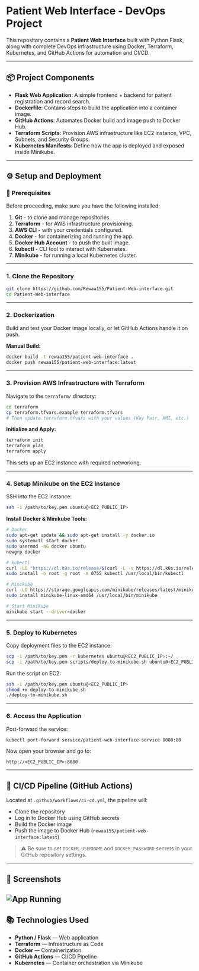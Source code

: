 # Patient Web Interface - DevOps Project

This repository contains a **Patient Web Interface** built with Python Flask, along with complete DevOps infrastructure using Docker, Terraform, Kubernetes, and GitHub Actions for automation and CI/CD.

---

## 📦 Project Components

* **Flask Web Application**: A simple frontend + backend for patient registration and record search.
* **Dockerfile**: Contains steps to build the application into a container image.
* **GitHub Actions**: Automates Docker build and image push to Docker Hub.
* **Terraform Scripts**: Provision AWS infrastructure like EC2 instance, VPC, Subnets, and Security Groups.
* **Kubernetes Manifests**: Define how the app is deployed and exposed inside Minikube.

---

## ⚙️ Setup and Deployment

### 🔧 Prerequisites

Before proceeding, make sure you have the following installed:

1. **Git** - to clone and manage repositories.
2. **Terraform** - for AWS infrastructure provisioning.
3. **AWS CLI** - with your credentials configured.
4. **Docker** - for containerizing and running the app.
5. **Docker Hub Account** - to push the built image.
6. **kubectl** - CLI tool to interact with Kubernetes.
7. **Minikube** - for running a local Kubernetes cluster.

---

### 1. Clone the Repository

```bash
git clone https://github.com/Rewaa155/Patient-Web-interface.git
cd Patient-Web-interface
```

---

### 2. Dockerization

Build and test your Docker image locally, or let GitHub Actions handle it on push.

**Manual Build:**

```bash
docker build -t rewaa155/patient-web-interface .
docker push rewaa155/patient-web-interface:latest
```

---

### 3. Provision AWS Infrastructure with Terraform

Navigate to the `terraform/` directory:

```bash
cd terraform
cp terraform.tfvars.example terraform.tfvars
# Then update terraform.tfvars with your values (Key Pair, AMI, etc.)
```

**Initialize and Apply:**

```bash
terraform init
terraform plan
terraform apply
```

This sets up an EC2 instance with required networking.

---

### 4. Setup Minikube on the EC2 Instance

SSH into the EC2 instance:

```bash
ssh -i /path/to/key.pem ubuntu@<EC2_PUBLIC_IP>
```

**Install Docker & Minikube Tools:**

```bash
# Docker
sudo apt-get update && sudo apt-get install -y docker.io
sudo systemctl start docker
sudo usermod -aG docker ubuntu
newgrp docker

# kubectl
curl -LO "https://dl.k8s.io/release/$(curl -L -s https://dl.k8s.io/release/stable.txt)/bin/linux/amd64/kubectl"
sudo install -o root -g root -m 0755 kubectl /usr/local/bin/kubectl

# Minikube
curl -LO https://storage.googleapis.com/minikube/releases/latest/minikube-linux-amd64
sudo install minikube-linux-amd64 /usr/local/bin/minikube

# Start Minikube
minikube start --driver=docker
```

---

### 5. Deploy to Kubernetes

Copy deployment files to the EC2 instance:

```bash
scp -i /path/to/key.pem -r kubernetes ubuntu@<EC2_PUBLIC_IP>:~/
scp -i /path/to/key.pem scripts/deploy-to-minikube.sh ubuntu@<EC2_PUBLIC_IP>:~/
```

Run the script on EC2:

```bash
ssh -i /path/to/key.pem ubuntu@<EC2_PUBLIC_IP>
chmod +x deploy-to-minikube.sh
./deploy-to-minikube.sh
```

---

### 6. Access the Application

Port-forward the service:

```bash
kubectl port-forward service/patient-web-interface-service 8080:80
```

Now open your browser and go to:

```
http://<EC2_PUBLIC_IP>:8080
```

---

## 🚀 CI/CD Pipeline (GitHub Actions)

Located at `.github/workflows/ci-cd.yml`, the pipeline will:

* Clone the repository
* Log in to Docker Hub using GitHub secrets
* Build the Docker image
* Push the image to Docker Hub (`rewaa155/patient-web-interface:latest`)

> ⚠️ Be sure to set `DOCKER_USERNAME` and `DOCKER_PASSWORD` secrets in your GitHub repository settings.

---

## 📸 Screenshots

![App Running](./ٍِScreenshot1.png)
---

## 📚 Technologies Used

* **Python / Flask** — Web application
* **Terraform** — Infrastructure as Code
* **Docker** — Containerization
* **GitHub Actions** — CI/CD Pipeline
* **Kubernetes** — Container orchestration via Minikube






   
